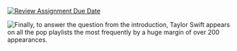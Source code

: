 [![Review Assignment Due Date](https://classroom.github.com/assets/deadline-readme-button-22041afd0340ce965d47ae6ef1cefeee28c7c493a6346c4f15d667ab976d596c.svg)](https://classroom.github.com/a/VaFOWmpj)


![Finally, to answer the question from the introduction, Taylor Swift appears on all the pop playlists the most frequently by a huge margin of over 200 appearances.](me204-2024-project-adamwadolowski\docs\figures\singers_popularity.svg)